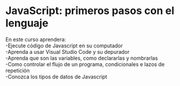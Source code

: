 # JavaScript: primeros pasos con el lenguaje

En este curso aprendera:<br>
-Ejecute código de Javascript en su computador<br>
-Aprenda a usar Visual Studio Code y su depurador<br>
-Aprenda que son las variables, como declararlas y nombrarlas<br>
-Como controlar el flujo de un programa, condicionales e lazos de repetición<br>
-Conozca los tipos de datos de Javascript